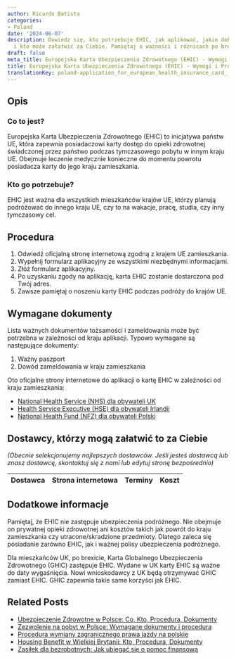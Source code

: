 ```yaml
---
author: Ricardo Batista
categories:
- Poland
date: '2024-06-07'
description: Dowiedz się, kto potrzebuje EHIC, jak aplikować, jakie dokumenty są wymagane
  i kto może załatwić za Ciebie. Pamiętaj o ważności i różnicach po brexicie.
draft: false
meta_title: Europejska Karta Ubezpieczenia Zdrowotnego (EHIC) - Wymogi i Procedura
title: Europejska Karta Ubezpieczenia Zdrowotnego (EHIC) - Wymogi i Procedura
translationKey: poland-application_for_european_health_insurance_card_(ehic)
---
```



## Opis
### Co to jest?
Europejska Karta Ubezpieczenia Zdrowotnego (EHIC) to inicjatywa państw UE, która zapewnia posiadaczowi karty dostęp do opieki zdrowotnej świadczonej przez państwo podczas tymczasowego pobytu w innym kraju UE. Obejmuje leczenie medycznie konieczne do momentu powrotu posiadacza karty do jego kraju zamieszkania.

### Kto go potrzebuje?
EHIC jest ważna dla wszystkich mieszkańców krajów UE, którzy planują podróżować do innego kraju UE, czy to na wakacje, pracę, studia, czy inny tymczasowy cel.

## Procedura
1. Odwiedź oficjalną stronę internetową zgodną z krajem UE zamieszkania.
2. Wypełnij formularz aplikacyjny ze wszystkimi niezbędnymi informacjami.
3. Złóż formularz aplikacyjny.
4. Po uzyskaniu zgody na aplikację, karta EHIC zostanie dostarczona pod Twój adres.
5. Zawsze pamiętaj o noszeniu karty EHIC podczas podróży do krajów UE.

## Wymagane dokumenty
Lista ważnych dokumentów tożsamości i zameldowania może być potrzebna w zależności od kraju aplikacji. Typowo wymagane są następujące dokumenty:
1. Ważny paszport
2. Dowód zameldowania w kraju zamieszkania

Oto oficjalne strony internetowe do aplikacji o kartę EHIC w zależności od kraju zamieszkania:

- [National Health Service (NHS) dla obywateli UK](https://www.nhs.uk/using-the-nhs/healthcare-abroad/apply-for-a-free-ehic-european-health-insurance-card/)
- [Health Service Executive (HSE) dla obywateli Irlandii](https://www2.hse.ie/services/ehic/ehic.html)
- [National Health Fund (NFZ) dla obywateli Polski](https://www.nfz.gov.pl/)

## Dostawcy, którzy mogą załatwić to za Ciebie

_(Obecnie selekcjonujemy najlepszych dostawców. Jeśli jesteś dostawcą lub znasz dostawcę, skontaktuj się z nami lub edytuj stronę bezpośrednio)_

| Dostawca        |     Strona internetowa  |     Terminy     |       Koszt      |
| :-------------: | :-------------: |  :-------------: | :-------------: |

## Dodatkowe informacje
Pamiętaj, że EHIC nie zastępuje ubezpieczenia podróżnego. Nie obejmuje on prywatnej opieki zdrowotnej ani kosztów takich jak powrót do kraju zamieszkania czy utracone/skradzione przedmioty. Dlatego zaleca się posiadanie zarówno EHIC, jak i ważnej polisy ubezpieczenia podróżnego.

Dla mieszkańców UK, po brexicie, Karta Globalnego Ubezpieczenia Zdrowotnego (GHIC) zastępuje EHIC. Wydane w UK karty EHIC są ważne do daty wygaśnięcia. Nowi wnioskodawcy z UK będą otrzymywać GHIC zamiast EHIC. GHIC zapewnia takie same korzyści jak EHIC.
## Related Posts

- [Ubezpieczenie Zdrowotne w Polsce: Co, Kto, Procedura, Dokumenty](https://tramitit.com/pl/guides/poland/ubezpieczenie_zdrowotne/)
- [Zezwolenie na pobyt w Polsce: Wymagane dokumenty i procedura](https://tramitit.com/pl/guides/poland/karta_pobytu/)
- [Procedura wymiany zagranicznego prawa jazdy na polskie](https://tramitit.com/pl/guides/poland/wymiana_prawa_jazdy/)
- [Housing Benefit w Wielkiej Brytanii: Kto, Procedura, Dokumenty](https://tramitit.com/pl/guides/poland/wniosek_o_dodatek_mieszkaniowy/)
- [Zasiłek dla bezrobotnych: Jak ubiegać się o pomoc finansową](https://tramitit.com/pl/guides/poland/zasilek_dla_bezrobotnych/)